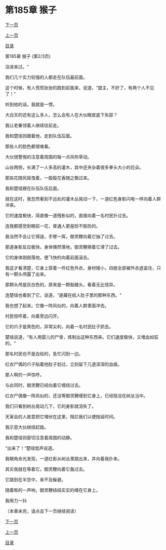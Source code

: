 <h1>第185章    猴子</h1>
            <div><p><a href="./0554_%E7%AC%AC185%E7%AB%A0_%E7%8C%B4%E5%AD%90.md">下一页</a></p><p><a href="./0552_%E7%AC%AC185%E7%AB%A0_%E7%8C%B4%E5%AD%90.md">上一页</a></p><p><a href="../">目录</a></p></div>
            <div><p>第185章    猴子 (第2/3页)</p><p>没进来过。“</p><p>我们几个实力较强的人都走在队伍最前面。</p><p>这个时候，有人慌慌张张的跑到前面来，说道，“盟主，不好了，有两个人不见了！“</p><p>听到他的话。我就是一愣。</p><p>大白天的还有这么多人，怎么会有人在大伙眼皮底下失踪？</p><p>我让老秦领着人继续往前走。</p><p>我和楚瑶则跟着他，走到队伍后面。</p><p>那些人的脸色都很难看。</p><p>大伙很警惕的注意着周围的每一点风吹草动。</p><p>山谷两侧，长满了一人多高的灌木，其中还夹杂着很多拳头大小的花朵。</p><p>那些花随风摇曳着，一股股花香随之飘过来。</p><p>我和楚瑶跟在队伍队伍后面。</p><p>就在这时，我忽然看到不远处的灌木丛晃动一下，一道红色身影闪电一样向着人群冲来。</p><p>它的速度极快，简直像一道残影似的，直接向着一名村民扑过去。</p><p>连我都感觉到眼前一花，普通人更是防不胜防的。</p><p>我当然不会让它得逞，手臂一挥，御灵鞭向着它抽了过去。</p><p>那道身影反应极快，身体倏然落地，御灵鞭擦着它滑了过去。</p><p>它的身体刚刚落地，便飞快的向着前面滚去。</p><p>我这才看清楚，它身上穿着一件红色外衣，身材矮小，四肢全部被外衣遮盖住，只有一颗头颅露了出来。</p><p>那颗头颅是灰白色的，原来是一颗骷髅头，看着无比怪异。</p><p>连楚瑶也看到了它，说道，“是藏在纸人肚子里的那种东西。“</p><p>我也想了起来。它像一阵风似的，向着人群里面冲去。</p><p>村民惊呼着，向着旁边闪开。</p><p>它的爪子是黑色的，异常尖利，向着一名村民肚子抓去。</p><p>楚瑶说道，“有人用婴儿的尸骨，炼制出这种东西来。它们速度极快，又嗜血如狂的。“</p><p>那名村民也不是白给的，急忙闪到一边。</p><p>红衣尸偶的爪子贴着他肚子划过，立刻留下几道深深的血痕。</p><p>那人啊的一声惊呼。</p><p>与此同时，御灵鞭已经向着它缠绕过去。</p><p>红衣尸偶像一阵风似的，还没等御灵鞭缠到它身上，已经隐没在树丛当中。</p><p>我们只看到树丛晃动几下，它的身影就消失了。</p><p>天寅会的人故意把它埋伏在这里，阻拦我们以便拖延时间。</p><p>我示意大伙继续赶路。</p><p>我和楚瑶则密切注意着周围的动静。</p><p>“出来了！“楚瑶低声说道。</p><p>我眼角余光发现，一道红影从树丛里跳出来，并向着我扑来。</p><p>其实我就在等着它。御灵鞭向着它轰过去。</p><p>它跳到在半空中，来不及躲避。</p><p>随着嘭的一声响，御灵鞭结结实实的缠在它身上。</p><p>我用力一抖</p><p>（本章未完，请点击下一页继续阅读）</p></div>
            <div><p><a href="./0554_%E7%AC%AC185%E7%AB%A0_%E7%8C%B4%E5%AD%90.md">下一页</a></p><p><a href="./0552_%E7%AC%AC185%E7%AB%A0_%E7%8C%B4%E5%AD%90.md">上一页</a></p><p><a href="../">目录</a></p></div>